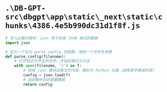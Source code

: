 # `.\DB-GPT-src\dbgpt\app\static\_next\static\chunks\4386.4e5b990dc31d1f8f.js`

```py
# 导入必要的模块：json 用于处理 JSON 格式的数据
import json

# 定义一个名为 parse_config 的函数，接收一个文件名参数
def parse_config(filename):
    # 打开指定文件名的文件，并指定模式为只读
    with open(filename, 'r') as f:
        # 使用 json 模块加载文件内容，解析为 Python 对象（通常是字典或列表）
        config = json.load(f)
        # 返回解析后的配置数据
        return config
```